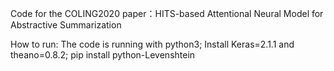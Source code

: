 
Code for the COLING2020 paper：HITS-based Attentional Neural Model for Abstractive Summarization

How to run:
The code is running with python3;
Install Keras=2.1.1 and theano=0.8.2;
pip install python-Levenshtein
